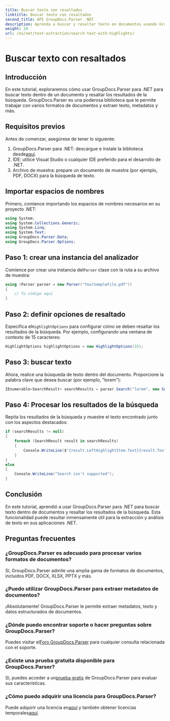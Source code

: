 ```yaml
---
title: Buscar texto con resaltados
linktitle: Buscar texto con resaltados
second_title: API GroupDocs.Parser .NET
description: Aprenda a buscar y resaltar texto en documentos usando GroupDocs.Parser para .NET. Extraiga información valiosa de manera eficiente.
weight: 24
url: /es/net/text-extraction/search-text-with-highlights/
---
```


# Buscar texto con resaltados

## Introducción
En este tutorial, exploraremos cómo usar GroupDocs.Parser para .NET para buscar texto dentro de un documento y resaltar los resultados de la búsqueda. GroupDocs.Parser es una poderosa biblioteca que le permite trabajar con varios formatos de documentos y extraer texto, metadatos y más.
## Requisitos previos
Antes de comenzar, asegúrese de tener lo siguiente:
1.  GroupDocs.Parser para .NET: descargue e instale la biblioteca desde[aquí](https://releases.groupdocs.com/parser/net/).
2. IDE: utilice Visual Studio o cualquier IDE preferido para el desarrollo de .NET.
3. Archivo de muestra: prepare un documento de muestra (por ejemplo, PDF, DOCX) para la búsqueda de texto.

## Importar espacios de nombres
Primero, comience importando los espacios de nombres necesarios en su proyecto .NET:
```csharp
using System;
using System.Collections.Generic;
using System.Linq;
using System.Text;
using GroupDocs.Parser.Data;
using GroupDocs.Parser.Options;
```
## Paso 1: crear una instancia del analizador
 Comience por crear una instancia del`Parser` clase con la ruta a su archivo de muestra:
```csharp
using (Parser parser = new Parser("YourSampleFile.pdf"))
{
    // Tu código aquí
}
```
## Paso 2: definir opciones de resaltado
 Especifica el`HighlightOptions` para configurar cómo se deben resaltar los resultados de la búsqueda. Por ejemplo, configurando una ventana de contexto de 15 caracteres:
```csharp
HighlightOptions highlightOptions = new HighlightOptions(15);
```
## Paso 3: buscar texto
Ahora, realice una búsqueda de texto dentro del documento. Proporcione la palabra clave que desea buscar (por ejemplo, "lorem"):
```csharp
IEnumerable<SearchResult> searchResults = parser.Search("lorem", new SearchOptions(true, false, false, highlightOptions));
```
## Paso 4: Procesar los resultados de la búsqueda
Repita los resultados de la búsqueda y muestre el texto encontrado junto con los aspectos destacados:
```csharp
if (searchResults != null)
{
    foreach (SearchResult result in searchResults)
    {
        Console.WriteLine($"{result.LeftHighlightItem.Text}{result.Text}{result.RightHighlightItem.Text}");
    }
}
else
{
    Console.WriteLine("Search isn't supported");
}
```

## Conclusión
En este tutorial, aprendió a usar GroupDocs.Parser para .NET para buscar texto dentro de documentos y resaltar los resultados de la búsqueda. Esta funcionalidad puede resultar inmensamente útil para la extracción y análisis de texto en sus aplicaciones .NET.

## Preguntas frecuentes
### ¿GroupDocs.Parser es adecuado para procesar varios formatos de documentos?
Sí, GroupDocs.Parser admite una amplia gama de formatos de documentos, incluidos PDF, DOCX, XLSX, PPTX y más.
### ¿Puedo utilizar GroupDocs.Parser para extraer metadatos de documentos?
¡Absolutamente! GroupDocs.Parser le permite extraer metadatos, texto y datos estructurados de documentos.
### ¿Dónde puedo encontrar soporte o hacer preguntas sobre GroupDocs.Parser?
 Puedes visitar el[Foro GroupDocs.Parser](https://forum.groupdocs.com/c/parser/17) para cualquier consulta relacionada con el soporte.
### ¿Existe una prueba gratuita disponible para GroupDocs.Parser?
 Sí, puedes acceder a un[prueba gratis](https://releases.groupdocs.com/) de GroupDocs.Parser para evaluar sus características.
### ¿Cómo puedo adquirir una licencia para GroupDocs.Parser?
 Puede adquirir una licencia en[aquí](https://purchase.groupdocs.com/buy) y también obtener licencias temporales[aquí](https://purchase.groupdocs.com/temporary-license/).